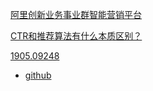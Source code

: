 [阿里创新业务事业群智能营销平台](https://yingxiao.uc.cn/index.html)

[CTR和推荐算法有什么本质区别？](https://www.zhihu.com/question/341529083)



[1905.09248](https://arxiv.org/pdf/1905.09248.pdf)

* [github](https://github.com/UIC-Paper/MIMN)
